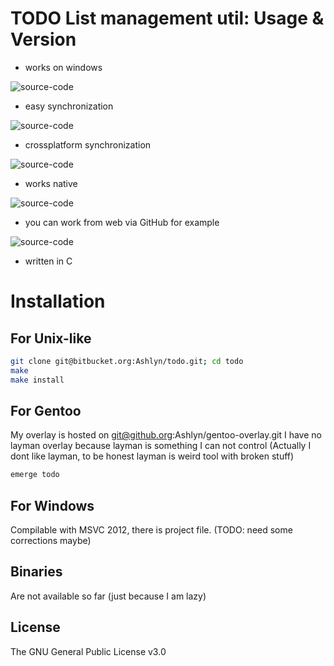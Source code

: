 TODO List management util: Usage & Version
==========================================

 - works on windows

![source-code](https://bitbucket.org/Ashlyn/ctodo/raw/3642f14ca056/ss/w1.JPG)

 - easy synchronization

![source-code](https://bitbucket.org/Ashlyn/ctodo/raw/3642f14ca056/ss/nix1.JPG)

 - crossplatform synchronization

![source-code](https://bitbucket.org/Ashlyn/ctodo/raw/3642f14ca056/ss/w2.JPG)

 - works native

![source-code](https://bitbucket.org/Ashlyn/ctodo/raw/3642f14ca056/ss/w3.JPG)

 - you can work from web via GitHub for example

![source-code](https://bitbucket.org/Ashlyn/ctodo/raw/3642f14ca056/ss/h1.JPG)

 - written in C

Installation
============

For Unix-like
---------
```bash
git clone git@bitbucket.org:Ashlyn/todo.git; cd todo
make
make install
```

For Gentoo
----------
My overlay is hosted on git@github.org:Ashlyn/gentoo-overlay.git
I have no layman overlay because layman is something I can not control
(Actually I dont like layman, to be honest layman is weird tool with broken stuff)
```bash
emerge todo
```

For Windows
----------
Compilable with MSVC 2012, there is project file. (TODO: need some corrections maybe)

Binaries
----------
Are not available so far (just because I am lazy)

License
-------

The GNU General Public License v3.0
